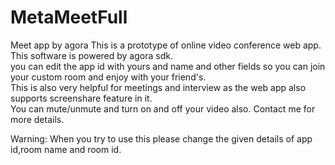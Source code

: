 # MetaMeetFull
Meet app by agora
This is a prototype of online video conference web app.  
This software is powered by agora sdk.  
you can edit the app id with yours and name and other fields so you can join your custom room and enjoy with your friend's.  
This is also very helpful for meetings and interview as the web app also supports screenshare feature in it.  
You can mute/unmute and turn on and off your video also.
Contact me for more details.

Warning: When you try to use this please change the given details of app id,room name and room id.
